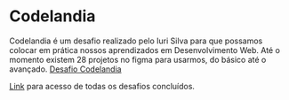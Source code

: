# Codelandia

Codelandia é um desafio realizado pelo Iuri Silva para que possamos colocar em prática nossos aprendizados em Desenvolvimento Web. Até o momento existem 28 projetos no figma para usarmos, do básico até o avançado. [Desafio Codelandia](https://www.figma.com/file/Yb9IBH56g7T1hdIyZ3BMNO/Desafios---Codel%C3%A2ndia?node-id=624%3A2) 

[Link](https://eduardoebot.github.io/Codelandia/) para acesso de todas os desafios concluídos.
